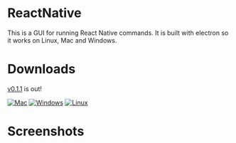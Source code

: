 ReactNative
===

This is a GUI for running React Native commands. It is built with electron so it works on Linux, Mac and Windows.

# Downloads

[v0.1.1](http://v1.1.1) is out!


[<img alt="Mac" src="http://clinsite.com/wp-content/uploads/2017/01/Apple-logo-120x120.png" />](http://google.es)
[<img alt="Windows"  src="https://upload.wikimedia.org/wikipedia/commons/thumb/3/34/Windows_logo_-_2012_derivative.svg/120px-Windows_logo_-_2012_derivative.svg.png" />](http://google.es)
[<img alt="Linux" src="http://www.linuxscrew.com/wp-content/uploads/2007/11/120px-crystal_128_penguin.png" />](http://google.es)

# Screenshots
